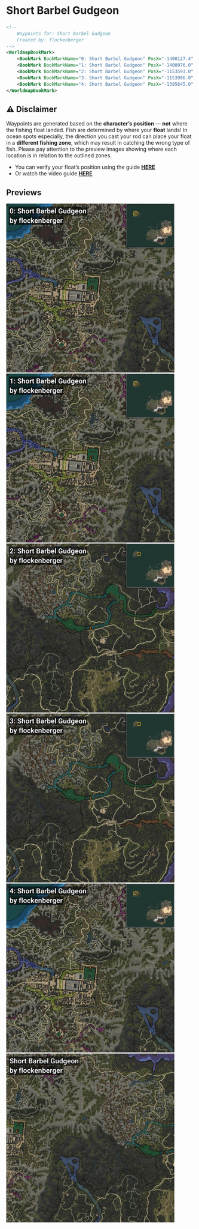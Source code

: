 # Short Barbel Gudgeon
```xml
<!--
    Waypoints for: Short Barbel Gudgeon
    Created by: flockenberger
-->
<WorldmapBookMark>
    <BookMark BookMarkName="0: Short Barbel Gudgeon" PosX="-1400127.4" PosY="13286.553" PosZ="1345266.2" />
    <BookMark BookMarkName="1: Short Barbel Gudgeon" PosX="-1400076.0" PosY="13186.0" PosZ="1345486.0" />
    <BookMark BookMarkName="2: Short Barbel Gudgeon" PosX="-1153593.0" PosY="18168.41" PosZ="1309000.6" />
    <BookMark BookMarkName="3: Short Barbel Gudgeon" PosX="-1153996.0" PosY="18035.0" PosZ="1309107.0" />
    <BookMark BookMarkName="4: Short Barbel Gudgeon" PosX="-1395645.0" PosY="13106.0" PosZ="1359094.0" />
</WorldmapBookMark>
```

## ⚠️ Disclaimer
Waypoints are generated based on the __**character’s position**__ — __not__ where the fishing float landed.
Fish are determined by where your **float** lands!
In ocean spots especially, the direction you cast your rod can place your float in a **different fishing zone**, which may result in catching the wrong type of fish.
Please pay attention to the preview images showing where each location is in relation to the outlined zones.

- You can verify your float’s position using the guide [**HERE**](https://flockenberger.github.io/bdo-fish-position/)
- Or watch the video guide [**HERE**](https://youtu.be/t-VXcRoNojk)

## Previews
<img src="./Short Barbel Gudgeon_0_Preview.webp" width="450"/> <img src="./Short Barbel Gudgeon_1_Preview.webp" width="450"/> <img src="./Short Barbel Gudgeon_2_Preview.webp" width="450"/> <img src="./Short Barbel Gudgeon_3_Preview.webp" width="450"/> <img src="./Short Barbel Gudgeon_4_Preview.webp" width="450"/> <img src="./Short Barbel Gudgeon_Preview.webp" width="450"/> 